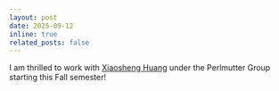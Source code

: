 ```yaml
---
layout: post
date: 2025-09-12
inline: true
related_posts: false
---
```


I am thrilled to work with [Xiaosheng Huang](https://www.usfca.edu/faculty/xiaosheng-huang) under the Perlmutter Group starting this Fall semester!
